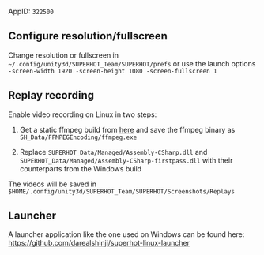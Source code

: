 AppID: `322500`

Configure resolution/fullscreen
-------------------------------
Change resolution or fullscreen in `~/.config/unity3d/SUPERHOT_Team/SUPERHOT/prefs`
or use the launch options `-screen-width 1920 -screen-height 1080 -screen-fullscreen 1`

Replay recording
----------------
Enable video recording on Linux in two steps:

1. Get a static ffmpeg build from [here](https://www.johnvansickle.com/ffmpeg/) and save the ffmpeg binary as `SH_Data/FFMPEGEncoding/ffmpeg.exe`

2. Replace `SUPERHOT_Data/Managed/Assembly-CSharp.dll` and `SUPERHOT_Data/Managed/Assembly-CSharp-firstpass.dll` with their counterparts from the Windows build

The videos will be saved in `$HOME/.config/unity3d/SUPERHOT_Team/SUPERHOT/Screenshots/Replays`

Launcher
--------
A launcher application like the one used on Windows can be found here: https://github.com/darealshinji/superhot-linux-launcher

